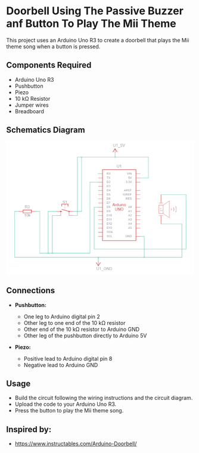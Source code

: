 # Doorbell Using The Passive Buzzer anf Button To Play The Mii Theme
This project uses an Arduino Uno R3 to create a doorbell that plays the Mii theme song when a button is pressed.

## Components Required
- Arduino Uno R3
- Pushbutton
- Piezo
- 10 kΩ Resistor
- Jumper wires
- Breadboard

## Schematics Diagram

![Schematics Diagram](arduino-doorbell.png)

## Connections
- **Pushbutton:**
  - One leg to Arduino digital pin 2
  - Other leg to one end of the 10 kΩ resistor
  - Other end of the 10 kΩ resistor to Arduino GND
  - Other leg of the pushbutton directly to Arduino 5V
  
- **Piezo:**
  - Positive lead to Arduino digital pin 8
  - Negative lead to Arduino GND
 
## Usage
  - Build the circuit following the wiring instructions and the circuit diagram.
  - Upload the code to your Arduino Uno R3.
  - Press the button to play the Mii theme song.

## Inspired by:
- https://www.instructables.com/Arduino-Doorbell/ 
